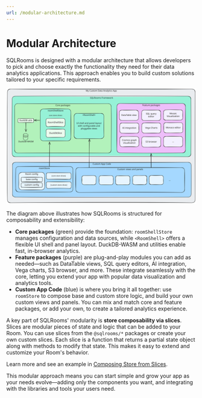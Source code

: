 ```yaml
---
url: /modular-architecture.md
---
```

# Modular Architecture

SQLRooms is designed with a modular architecture that allows developers to pick and choose exactly the functionality they need for their data analytics applications. This approach enables you to build custom solutions tailored to your specific requirements.

![SQLRooms Architecture](/assets/architecture.C4KQpP4R.svg)

The diagram above illustrates how SQLRooms is structured for composability and extensibility:

* **Core packages** (green) provide the foundation: `roomShellStore` manages configuration and data sources, while `<RoomShell>` offers a flexible UI shell and panel layout. DuckDB-WASM and utilities enable fast, in-browser analytics.
* **Feature packages** (purple) are plug-and-play modules you can add as needed—such as DataTable views, SQL query editors, AI integration, Vega charts, S3 browser, and more. These integrate seamlessly with the core, letting you extend your app with popular data visualization and analytics tools.
* **Custom App Code** (blue) is where you bring it all together: use `roomStore` to compose base and custom store logic, and build your own custom views and panels. You can mix and match core and feature packages, or add your own, to create a tailored analytics experience.

A key part of SQLRooms' modularity is **store composability via slices**. Slices are modular pieces of state and logic that can be added to your Room. You can use slices from the `@sqlrooms/*` packages or create your own custom slices. Each slice is a function that returns a partial state object along with methods to modify that state. This makes it easy to extend and customize your Room's behavior.

Learn more and see an example in [Composing Store from Slices](/key-concepts#composing-store-from-slices).

This modular approach means you can start simple and grow your app as your needs evolve—adding only the components you want, and integrating with the libraries and tools your users need.
